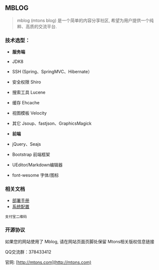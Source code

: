 ﻿## MBLOG

> mblog (mtons blog) 是一个简单的内容分享社区, 希望为用户提供一个纯粹、高质的交流平台. 

### 技术选型：

* **服务端**
* JDK8
* SSH (Spring、SpringMVC、Hibernate）
* 安全权限 Shiro
* 搜索工具 Lucene
* 缓存 Ehcache
* 视图模板 Velocity
* 其它 Jsoup、fastjson、GraphicsMagick

* **前端**
* jQuery、Seajs
* Bootstrap 前端框架
* UEditor/Markdown编辑器
* font-wesome 字体/图标


### 相关文档
- [部署手册](https://www.zybuluo.com/langhsu/note/165902)
- [系统配置](https://www.zybuluo.com/langhsu/note/165905)

`支付宝二维码`

### 开源协议

如果您的网站使用了 Mblog, 请在网站页面页脚处保留 Mtons相关版权信息链接

QQ交流群：378433412

官网: [http://mtons.com](http://mtons.com)

